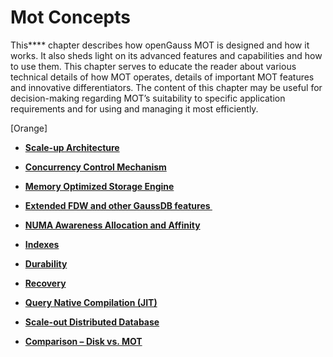 # Mot Concepts<a name="EN-US_TOPIC_0257867421"></a>

This****  chapter describes how openGauss MOT is designed and how it works. It also sheds light on its advanced features and capabilities and how to use them. This chapter serves to educate the reader about various technical details of how MOT operates, details of important MOT features and innovative differentiators. The content of this chapter may be useful for decision-making regarding MOT’s suitability to specific application requirements and for using and managing it most efficiently.

\[Orange\]

-   **[Scale-up Architecture](scale-up-architecture.md)**  

-   **[Concurrency Control Mechanism](concurrency-control-mechanism.md)**  

-   **[Memory Optimized Storage Engine](memory-optimized-storage-engine.md)**  

-   **[Extended FDW and other GaussDB features ](extended-fdw-and-other-gaussdb-features.md)**  

-   **[NUMA Awareness Allocation and Affinity](numa-awareness-allocation-and-affinity.md)**  

-   **[Indexes](indexes.md)**  

-   **[Durability](durability-20.md)**  

-   **[Recovery](recovery-23.md)**  

-   **[Query Native Compilation \(JIT\)](query-native-compilation_jit.md)**  

-   **[Scale-out Distributed Database](scale-out-distributed-database.md)**  

-   **[Comparison – Disk vs. MOT](comparison-disk-vs-mot.md)**  


